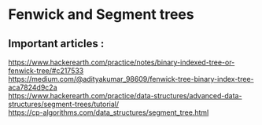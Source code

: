 # Fenwick and Segment trees

## Important articles : 
<https://www.hackerearth.com/practice/notes/binary-indexed-tree-or-fenwick-tree/#c217533> <br />
<https://medium.com/@adityakumar_98609/fenwick-tree-binary-index-tree-aca7824d9c2a> <br />
<https://www.hackerearth.com/practice/data-structures/advanced-data-structures/segment-trees/tutorial/> <br />
<https://cp-algorithms.com/data_structures/segment_tree.html> <br />
